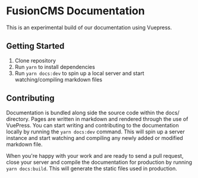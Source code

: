# FusionCMS Documentation
This is an experimental build of our documentation using Vuepress.

## Getting Started
1. Clone repository
2. Run `yarn` to install dependencies
3. Run `yarn docs:dev` to spin up a local server and start watching/compiling markdown files

## Contributing
Documentation is bundled along side the source code within the docs/ directory. Pages are written in markdown and rendered through the use of VuePress. You can start writing and contributing to the documentation locally by running the `yarn docs:dev` command. This will spin up a server instance and start watching and compiling any newly added or modified markdown file.

When you're happy with your work and are ready to send a pull request, close your server and compile the documentation for production by running `yarn docs:build`. This will generate the static files used in production.